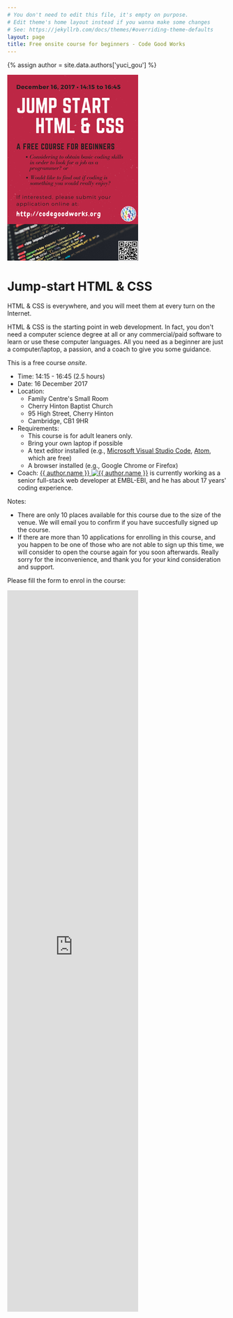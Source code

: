 ```yaml
---
# You don't need to edit this file, it's empty on purpose.
# Edit theme's home layout instead if you wanna make some changes
# See: https://jekyllrb.com/docs/themes/#overriding-theme-defaults
layout: page
title: Free onsite course for beginners - Code Good Works
---
```


{% assign author = site.data.authors['yuci_gou'] %}

<!--<img class="poster" src="/assets/images/2017-12-16-jump-start-html-css.png">-->

<picture>
    <source media="(min-width: 500px)" srcset="/assets/images/2017-12-16-jump-start-html-css.png">
    <img class="poster" src="/assets/images/2017-12-16-jump-start-html-css-mobile.png" alt="Course Poster">
</picture>

<h1>Jump-start HTML & CSS</h1>

<p>HTML & CSS is everywhere, and you will meet them at every turn on the Internet.</p>
<p>HTML & CSS is the starting point in web development. In fact, you don't need a computer science degree at all or any commercial/paid software to learn or use these computer languages. All you need as a beginner are just a computer/laptop, a passion, and a coach to give you some guidance.</p>
 
<p>This is a free course <em>onsite</em>.</p>

<ul class="course-info">
<li>Time: 14:15 - 16:45 (2.5 hours)
</li>
<li>Date: 16 December 2017
</li>
<li>Location: 
  <ul class="location">
    <li>Family Centre's Small Room</li>
    <li>Cherry Hinton Baptist Church</li>
    <li>95 High Street, Cherry Hinton</li>
    <li>Cambridge, CB1 9HR</li>
  </ul>
</li>
<li>Requirements:
  <ul class="requirement">
    <li>This course is for adult leaners only.</li>
    <li>Bring your own laptop if possible</li>
    <li>A text editor installed 
(e.g., <a href="https://code.visualstudio.com/download">Microsoft Visual Studio Code</a>, <a href="https://atom.io/">Atom</a>, which are free)</li>
    <li>A browser installed (e.g., Google Chrome or Firefox)</li>
  </ul>
</li>
<li>Coach: <a href="{{ author.linkedin }}">{{ author.name }}&nbsp;<img class="gravatar" src="{{ author.linkedinimage }}" alt="{{ author.name }}" width="24" height="24"></a> is currently working as a senior full-stack web developer at EMBL-EBI, 
and he has about 17 years' coding experience.
</li>
</ul>

<div class="notes">
    <p>Notes:</p>
    <ul>
    <li>
    There are only 10 places available for this course due to the size of the venue.
    We will email you to confirm if you have succesfully signed up the course.
    </li>
    <li>
    If there are more than 10 applications for enrolling in this course, 
    and you happen to be one of those who are not able to sign up this time, 
    we will consider to open the course again for you soon afterwards. 
    Really sorry for the inconvenience, and thank you for your kind consideration and support.
    </li>
    </ul>
</div>

<p>
Please fill the form to enrol in the course:
</p>

<iframe src="https://docs.google.com/forms/d/e/1FAIpQLSdkcwBkfqQ8lVDt8tI2MLv8TUZeTTg1SL3LVCLUPheyih_YPA/viewform?embedded=true" height="1650" frameborder="0" marginheight="0" marginwidth="0">Loading...</iframe>

<!--
<form id="application-form" method="POST" action="http://formspree.io/xxx@gmail.com">

  <input type="hidden" name="_subject" value="Application for course Jump-start HTML & CSS" />
  <label for="fullname">Your full name:</label>
  <input type="text" name="fullname" placeholder="Your full name" size="30" required/>

  <label for="email">Your email:</label>
  <input type="email" name="_replyto" placeholder="Your email" size="30" required/>
  
  <input type="radio" name="enrolment" value="signup" checked="checked"> Sign up
  <input type="radio" name="enrolment" value="withdraw"> Withdraw
  
  <label for="message">Message (optional):</label>
  <textarea name="message" id="message" placeholder="" rows="5" cols="31" maxlength="200"></textarea>
  <input type="text" name="_gotcha" style="display:none" />
  <button type="submit">Send</button>

</form>
-->

<script src="{{'/assets/js/enrolment.js'}}"></script>
